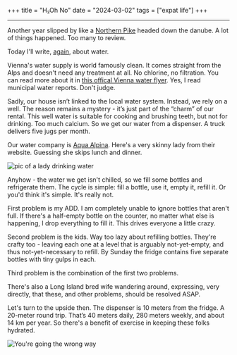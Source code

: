 +++
title = "H₂Oh No"
date = "2024-03-02"
tags = ["expat life"]
+++

****

Another year slipped by like a [Northern Pike](https://youtu.be/uWMSpt7CLkU?si=HhGcMCj-H416Ddiw) headed down the danube. A lot of things happened. Too many to review.

Today I'll write, [again](/posts/wasser-acqua-voda/), about water.

Vienna's water supply is world famously clean. It comes straight from the Alps and doesn't need any treatment at all. No chlorine, no filtration. You can read more about it in [this offical Vienna water flyer](/images/drinking-water-vienna.pdf). Yes, I read municipal water reports. Don't judge.

Sadly, our house isn’t linked to the local water system. Instead, we rely on a well. The reason remains a mystery - it’s just part of the “charm” of our rental. This well water is suitable for cooking and brushing teeth, but not for drinking. Too much calcium. So we get our water from a dispenser. A truck delivers five jugs per month.

Our water company is [Aqua Alpina](https://www.aquaalpina.at/). Here's a very skinny lady from their website. Guessing she skips lunch and dinner.

![pic of a lady drinking water](/images/waterlady.png)

Anyhow - the water we get isn't chilled, so we fill some bottles and refrigerate them. The cycle is simple: fill a bottle, use it, empty it, refill it. Or you'd think it's simple. It's really not.

First problem is my ADD. I am completely unable to ignore bottles that aren't full. If there's a half-empty bottle on the counter, no matter what else is happening, I drop everything to fill it. This drives everyone a little crazy.

Second problem is the kids. Way too lazy about refilling bottles. They're crafty too - leaving each one at a level that is arguably not-yet-empty, and thus not-yet-necessary to refill. By Sunday the fridge contains five separate bottles with tiny gulps in each.

Third problem is the combination of the first two problems. 

There's also a Long Island bred wife wandering around, expressing, very directly, that these, and other problems, should be resolved ASAP.

Let's turn to the upside then. The dispenser is 10 meters from the fridge. A 20-meter round trip. That’s 40 meters daily, 280 meters weekly, and about 14 km per year. So there's a benefit of exercise in keeping these folks hydrated.

![You're going the wrong way](/images/metric-imperial.png)
